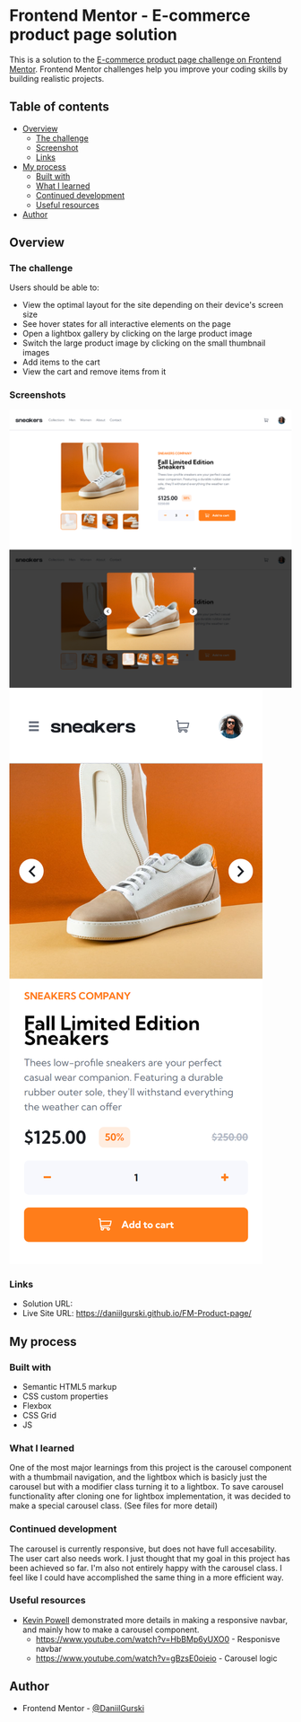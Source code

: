 # Frontend Mentor - E-commerce product page solution

This is a solution to the [E-commerce product page challenge on Frontend Mentor](https://www.frontendmentor.io/challenges/ecommerce-product-page-UPsZ9MJp6). Frontend Mentor challenges help you improve your coding skills by building realistic projects.

## Table of contents

- [Overview](#overview)
  - [The challenge](#the-challenge)
  - [Screenshot](#screenshot)
  - [Links](#links)
- [My process](#my-process)
  - [Built with](#built-with)
  - [What I learned](#what-i-learned)
  - [Continued development](#continued-development)
  - [Useful resources](#useful-resources)
- [Author](#author)

## Overview

### The challenge

Users should be able to:

- View the optimal layout for the site depending on their device's screen size
- See hover states for all interactive elements on the page
- Open a lightbox gallery by clicking on the large product image
- Switch the large product image by clicking on the small thumbnail images
- Add items to the cart
- View the cart and remove items from it

### Screenshots

![](/screenshots/page.png)
![](/screenshots/lightbox.png)
![](/screenshots/mobile.png)


### Links

- Solution URL:
- Live Site URL: https://daniilgurski.github.io/FM-Product-page/

## My process

### Built with

- Semantic HTML5 markup
- CSS custom properties
- Flexbox
- CSS Grid
- JS

### What I learned

One of the most major learnings from this project is the carousel component with a thumbmail navigation, and the lightbox which is basicly just the carousel but with a modifier class turning it to a lightbox. To save carousel functionality after cloning one for lightbox implementation, it was decided to make a special carousel class. (See files for more detail)


### Continued development

The carousel is currently responsive, but does not have full accesability. The user cart also needs work. I just thought that my goal in this project has been achieved so far. I'm also not entirely happy with the carousel class. I feel like I could have accomplished the same thing in a more efficient way.

### Useful resources

- [Kevin Powell](https://www.youtube.com/@KevinPowell) demonstrated more details in making a responsive navbar, and mainly how to make a carousel component. 
  - https://www.youtube.com/watch?v=HbBMp6yUXO0 - Responisve navbar
  - https://www.youtube.com/watch?v=gBzsE0oieio - Carousel logic 


## Author
- Frontend Mentor - [@DaniilGurski](https://www.frontendmentor.io/profile/DaniilGurski)